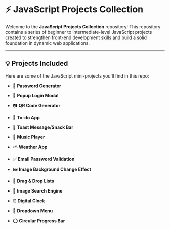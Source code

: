 # ⚡ JavaScript Projects Collection

Welcome to the **JavaScript Projects Collection** repository!
This repository contains a series of beginner to intermediate-level JavaScript projects created to strengthen front-end development skills and build a solid foundation in dynamic web applications.

---

## 💡 Projects Included

Here are some of the JavaScript mini-projects you'll find in this repo:

- 🔑 **Password Generator**

- 🔐 **Popup Login Modal**

- 📷 **QR Code Generator**

- 📝 **To-do App**

- 🍞 **Toast Message/Snack Bar**

- 🎵 **Music Player**

- ⛅ **Weather App**

- ✅ **Email Password Validation**

- 🖼️ **Image Background Change Effect**

- 🔀 **Drag & Drop Lists**

- 🔎 **Image Search Engine**

- ⏰ **Digital Clock**

- 🎯 **Dropdown Menu**

- ⭕ **Circular Progress Bar**